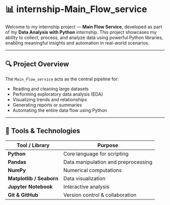 # 📊 internship-Main_Flow_service

Welcome to my internship project — **Main Flow Service**, developed as part of my **Data Analysis with Python** internship. This project showcases my ability to collect, process, and analyze data using powerful Python libraries, enabling meaningful insights and automation in real-world scenarios.

---

## 🔍 Project Overview

The `Main_Flow_service` acts as the central pipeline for:
- Reading and cleaning large datasets
- Performing exploratory data analysis (EDA)
- Visualizing trends and relationships
- Generating reports or summaries
- Automating the entire data flow using Python

---

## 🧰 Tools & Technologies

| Tool / Library     | Purpose                           |
|--------------------|-----------------------------------|
| **Python**         | Core language for scripting       |
| **Pandas**         | Data manipulation and preprocessing |
| **NumPy**          | Numerical computations            |
| **Matplotlib / Seaborn** | Data visualization         |
| **Jupyter Notebook** | Interactive analysis            |
| **Git & GitHub**   | Version control & collaboration   |

